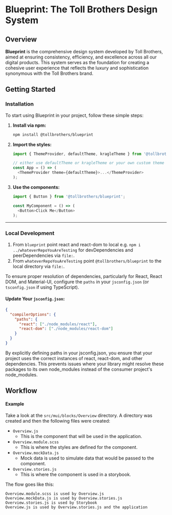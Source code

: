 # Blueprint: The Toll Brothers Design System

## Overview

**Blueprint** is the comprehensive design system developed by Toll Brothers, aimed at ensuring consistency, efficiency, and excellence across all our digital products. This system serves as the foundation for creating a cohesive user experience that reflects the luxury and sophistication synonymous with the Toll Brothers brand.

## Getting Started

### Installation

To start using Blueprint in your project, follow these simple steps:

1. **Install via npm:**

   ```bash
   npm install @tollbrothers/blueprint
   ```

2. **Import the styles:**

   ```javascript
   import { ThemeProvider, defaultTheme, kragleTheme } from '@tollbrothers/blueprint';

   // either use defaultTheme or kragleTheme or your own custom theme
   const App = () => (
     <ThemeProvider theme={defaultTheme}>...</ThemeProvider>
   );
   ```

3. **Use the components:**

   ```javascript
   import { Button } from '@tollbrothers/blueprint';

   const MyComponent = () => (
     <Button>Click Me</Button>
   );
   ```

---

### Local Development

1. From `blueprint` point react and react-dom to local e.g. `npm i ../whateverRepoYouAreTesting` for devDependencies and peerDependencies via `file:`.
2. From `whateverRepoYouAreTesting` point `@tollbrothers/blueprint` to the local directory via `file:`.

To ensure proper resolution of dependencies, particularly for React, React DOM, and Material-UI, configure the `paths` in your `jsconfig.json` (or `tsconfig.json` if using TypeScript).

#### Update Your `jsconfig.json`:

```json
{
  "compilerOptions": {
    "paths": {
      "react": ["./node_modules/react"],
      "react-dom": ["./node_modules/react-dom"]
    }
  }
}
```

By explicitly defining paths in your jsconfig.json, you ensure that your project uses the correct instances of react, react-dom, and other dependencies. This prevents issues where your library might resolve these packages to its own node_modules instead of the consumer project's node_modules.


## Workflow

#### Example

Take a look at the `src/mui/blocks/Overview` directory. A directory was created and then the following files were created:

- `Overview.js`
  - This is the component that will be used in the application.
- `Overview.module.scss`
  - This is where the styles are defined for the component.
- `Overview.mockData.js`
  - Mock data is used to simulate data that would be passed to the component.
- `Overview.stories.js`
  - This is where the component is used in a storybook.

The flow goes like this:
```
Overview.module.scss is used by Overview.js
Overview.mockData.js is used by Overview.stories.js
Overview.stories.js is used by Storybook
Overview.js is used by Overview.stories.js and the application
```
